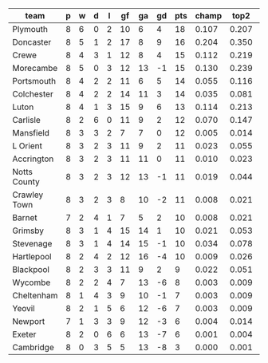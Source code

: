 |     team     | p | w | d | l | gf | ga | gd | pts | champ | top2  | top3  | top4  |  5-7  | bot4  | bot3  | bot2  |
|--------------|---|---|---|---|----|----|----|-----|-------|-------|-------|-------|-------|-------|-------|-------|
| Plymouth     | 8 | 6 | 0 | 2 | 10 |  6 |  4 |  18 | 0.107 | 0.207 | 0.301 | 0.385 | 0.207 | 0.015 | 0.009 | 0.004|
| Doncaster    | 8 | 5 | 1 | 2 | 17 |  8 |  9 |  16 | 0.204 | 0.350 | 0.465 | 0.558 | 0.185 | 0.006 | 0.003 | 0.002|
| Crewe        | 8 | 4 | 3 | 1 | 12 |  8 |  4 |  15 | 0.112 | 0.219 | 0.313 | 0.396 | 0.212 | 0.015 | 0.008 | 0.004|
| Morecambe    | 8 | 5 | 0 | 3 | 12 | 13 | -1 |  15 | 0.130 | 0.239 | 0.335 | 0.421 | 0.202 | 0.015 | 0.008 | 0.004|
| Portsmouth   | 8 | 4 | 2 | 2 | 11 |  6 |  5 |  14 | 0.055 | 0.116 | 0.180 | 0.244 | 0.189 | 0.043 | 0.027 | 0.015|
| Colchester   | 8 | 4 | 2 | 2 | 14 | 11 |  3 |  14 | 0.035 | 0.081 | 0.128 | 0.185 | 0.174 | 0.063 | 0.039 | 0.022|
| Luton        | 8 | 4 | 1 | 3 | 15 |  9 |  6 |  13 | 0.114 | 0.213 | 0.307 | 0.388 | 0.204 | 0.020 | 0.012 | 0.006|
| Carlisle     | 8 | 2 | 6 | 0 | 11 |  9 |  2 |  12 | 0.070 | 0.147 | 0.222 | 0.293 | 0.195 | 0.035 | 0.020 | 0.010|
| Mansfield    | 8 | 3 | 3 | 2 |  7 |  7 |  0 |  12 | 0.005 | 0.014 | 0.030 | 0.049 | 0.072 | 0.231 | 0.164 | 0.101|
| L Orient     | 8 | 3 | 2 | 3 | 11 |  9 |  2 |  11 | 0.023 | 0.055 | 0.091 | 0.133 | 0.149 | 0.098 | 0.068 | 0.040|
| Accrington   | 8 | 3 | 2 | 3 | 11 | 11 |  0 |  11 | 0.010 | 0.023 | 0.039 | 0.065 | 0.093 | 0.190 | 0.134 | 0.083|
| Notts County | 8 | 3 | 2 | 3 | 12 | 13 | -1 |  11 | 0.019 | 0.044 | 0.074 | 0.107 | 0.131 | 0.120 | 0.082 | 0.048|
| Crawley Town | 8 | 3 | 2 | 3 |  8 | 10 | -2 |  11 | 0.008 | 0.021 | 0.038 | 0.061 | 0.088 | 0.198 | 0.139 | 0.085|
| Barnet       | 7 | 2 | 4 | 1 |  7 |  5 |  2 |  10 | 0.008 | 0.021 | 0.038 | 0.061 | 0.079 | 0.207 | 0.151 | 0.096|
| Grimsby      | 8 | 3 | 1 | 4 | 15 | 14 |  1 |  10 | 0.021 | 0.053 | 0.089 | 0.133 | 0.142 | 0.102 | 0.067 | 0.038|
| Stevenage    | 8 | 3 | 1 | 4 | 14 | 15 | -1 |  10 | 0.034 | 0.078 | 0.130 | 0.181 | 0.167 | 0.069 | 0.043 | 0.023|
| Hartlepool   | 8 | 2 | 4 | 2 | 12 | 16 | -4 |  10 | 0.009 | 0.026 | 0.049 | 0.077 | 0.105 | 0.167 | 0.116 | 0.069|
| Blackpool    | 8 | 2 | 3 | 3 | 11 |  9 |  2 |   9 | 0.022 | 0.051 | 0.083 | 0.121 | 0.136 | 0.109 | 0.076 | 0.043|
| Wycombe      | 8 | 2 | 2 | 4 |  7 | 13 | -6 |   8 | 0.003 | 0.009 | 0.016 | 0.026 | 0.049 | 0.334 | 0.252 | 0.164|
| Cheltenham   | 8 | 1 | 4 | 3 |  9 | 10 | -1 |   7 | 0.003 | 0.009 | 0.017 | 0.026 | 0.053 | 0.317 | 0.242 | 0.165|
| Yeovil       | 8 | 2 | 1 | 5 |  6 | 12 | -6 |   7 | 0.003 | 0.009 | 0.019 | 0.029 | 0.052 | 0.310 | 0.240 | 0.160|
| Newport      | 7 | 1 | 3 | 3 |  9 | 12 | -3 |   6 | 0.004 | 0.014 | 0.027 | 0.046 | 0.077 | 0.244 | 0.183 | 0.120|
| Exeter       | 8 | 2 | 0 | 6 |  6 | 13 | -7 |   6 | 0.001 | 0.004 | 0.008 | 0.013 | 0.032 | 0.441 | 0.353 | 0.248|
| Cambridge    | 8 | 0 | 3 | 5 |  5 | 13 | -8 |   3 | 0.000 | 0.001 | 0.002 | 0.003 | 0.009 | 0.650 | 0.564 | 0.451|
